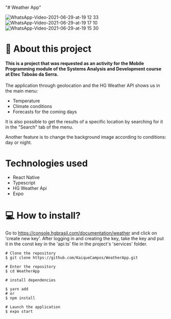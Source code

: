 "# Weather App" 

![WhatsApp-Video-2021-06-29-at-19 12 33](https://user-images.githubusercontent.com/70600553/123875431-0a461000-d910-11eb-956a-0b7fd146c429.gif) ![WhatsApp-Video-2021-06-29-at-19 17 10](https://user-images.githubusercontent.com/70600553/123875433-0adea680-d910-11eb-9b79-5c32e81b9b19.gif) ![WhatsApp-Video-2021-06-29-at-19 15 30](https://user-images.githubusercontent.com/70600553/123875438-0d410080-d910-11eb-89ab-bafcc99cfc8f.gif)

# 📕 About this project 

#### This is a project that was requested as an activity for the Mobile Programming module of the Systems Analysis and Development course at Etec Taboão da Serra.

The application through geolocation and the HG Weather API shows us in the main menu:
 - Temperature 
 - Climate conditions 
 - Forecasts for the coming days

It is also possible to get the results of a specific location by searching for it in the "Search" tab of the menu.

Another feature is to change the background image according to conditions: day or night.

# Technologies used
 - React Native
 - Typescript
 - HG Weather Api 
 - Expo


# 💻 How to install?

Go to https://console.hgbrasil.com/documentation/weather and click on 'create new key'. After logging in and creating the key, take the key and put it in the const key in the 'api.ts' file in the project's 'services' folder.


```
# Clone the repository
$ git clone https://github.com/KaiqueCampos/WeatherApp.git

# Enter the repository
$ cd WeatherApp

# install dependencies

$ yarn add
# or
$ npm install

# Launch the application
$ expo start
```
